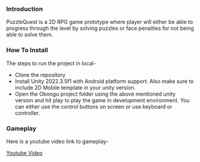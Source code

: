 ### Introduction

PuzzleQuest is a 2D RPG game prototype where player will either be able to progress through the level by solving puzzles or face penalties for not being able to solve them.

### How To Install

The steps to run the project in local-

- Clone the repository
- Install Unity 2022.3.5f1 with Android platform support. Also make sure to include 2D Mobile template in your unity version.
- Open the Obongu project folder using the above mentioned unity version and hit play to play the game in development environment. You can either use the control buttons on screen or use keyboard or controller.

### Gameplay

Here is a youtube video link to gameplay-

[Youtube Video](https://youtu.be/WdCUS_Wal68)
